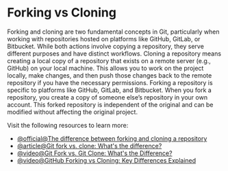 # Forking vs Cloning

Forking and cloning are two fundamental concepts in Git, particularly when working with repositories hosted on platforms like GitHub, GitLab, or Bitbucket. While both actions involve copying a repository, they serve different purposes and have distinct workflows.
Cloning a repository means creating a local copy of a repository that exists on a remote server (e.g., GitHub) on your local machine. This allows you to work on the project locally, make changes, and then push those changes back to the remote repository if you have the necessary permissions.
Forking a repository is specific to platforms like GitHub, GitLab, and Bitbucket. When you fork a repository, you create a copy of someone else’s repository in your own account. This forked repository is independent of the original and can be modified without affecting the original project.

Visit the following resources to learn more:

- [@official@The difference between forking and cloning a repository](https://github.com/orgs/community/discussions/35849)
- [@article@Git fork vs. clone: What's the difference?](https://www.theserverside.com/answer/Git-fork-vs-clone-Whats-the-difference)
- [@video@Git Fork vs. Git Clone: What's the Difference?](https://youtu.be/6YQxkxw8nhE?si=mJNvcaB4lQccsU57)
- [@video@GitHub Forking vs Cloning: Key Differences Explained](https://youtu.be/yQSjqYs2UBE?si=3BKYtWmkLIMWvA6G)
